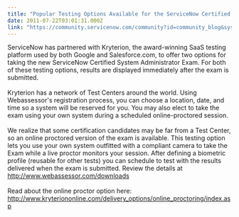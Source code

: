 ```yaml
---
title: "Popular Testing Options Available for the ServiceNow Certified System Administrator Exam"
date: 2011-07-22T03:01:31.000Z
link: "https://community.servicenow.com/community?id=community_blog&sys_id=a7ace625dbd0dbc01dcaf3231f96195d"
---
```

<p>ServiceNow has partnered with Kryterion, the award-winning SaaS testing platform used by both Google and Salesforce.com, to offer two options for taking the new ServiceNow Certified System Administrator Exam. For both of these testing options, results are displayed immediately after the exam is submitted.<br/><br/>Kryterion has a network of Test Centers around the world. Using Webassessor's registration process, you can choose a location, date, and time so a system will be reserved for you. You may also elect to take the exam using your own system during a scheduled online-proctored session.<br/><br/><span>We realize that some certification candidates may be far from a Test Center, so an online proctored version of the exam is available. This testing option lets you use your own system outfitted with a compliant camera to take the Exam while a live proctor monitors your session. After defining a biometric profile (reusable for other tests) you can schedule to test with the results delivered when the exam is submitted. Review the details at </span><a title="k-external-small" class="jive-link-external-small" href="http://www.webassessor.com/downloads" rel="nofollow" target="_blank">http://www.webassessor.com/downloads</a><span> </span><br/><br/>Read about the online proctor option here:<br/><a title="k-external-small" class="jive-link-external-small" href="http://www.kryteriononline.com/delivery_options/online_proctoring/index.asp" rel="nofollow" target="_blank">http://www.kryteriononline.com/delivery_options/online_proctoring/index.asp</a></p>